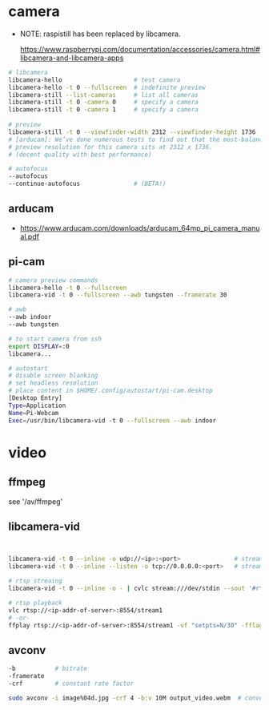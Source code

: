 # camera


- NOTE: raspistill has been replaced by libcamera.

  https://www.raspberrypi.com/documentation/accessories/camera.html#libcamera-and-libcamera-apps


```bash
# libcamera
libcamera-hello                    # test camera
libcamera-hello -t 0 --fullscreen  # indefinite preview
libcamera-still --list-cameras     # list all cameras
libcamera-still -t 0 -camera 0     # specify a camera
libcamera-still -t 0 -camera 1     # specify a camera
 
# preview
libcamera-still -t 0 --viewfinder-width 2312 --viewfinder-height 1736
# [arducam]: We’ve done numerous tests to find out that the most-balanced 
# preview resolution for this camera sits at 2312 x 1736. 
# (decent quality with best performance)

# autofocus
--autofocus
--continue-autofocus               # (BETA!)

```

## arducam

- https://www.arducam.com/downloads/arducam_64mp_pi_camera_manual.pdf



## pi-cam

```bash
# camera preview commands
libcamera-hello -t 0 --fullscreen
libcamera-vid -t 0 --fullscreen --awb tungsten --framerate 30

# awb
--awb indoor
--awb tungsten

# to start camera from ssh
export DISPLAY=:0
libcamera...

# autostart
# disable screen blanking
# set headless resolution
# place content in $HOME/.config/autostart/pi-cam.desktop
[Desktop Entry]
Type=Application
Name=Pi-Webcam
Exec=/usr/bin/libcamera-vid -t 0 --fullscreen --awb indoor
```



# video

## ffmpeg

see '/av/ffmpeg'

## libcamera-vid

```bash


libcamera-vid -t 0 --inline -o udp://<ip>:<port>               # stream udp
libcamera-vid -t 0 --inline --listen -o tcp://0.0.0.0:<port>   # stream tcp

# rtsp streaing
libcamera-vid -t 0 --inline -o - | cvlc stream:///dev/stdin --sout '#rtp{sdp=rtsp://:8554/stream1}' :demux=h264

# rtsp playback
vlc rtsp://<ip-addr-of-server>:8554/stream1
# -or-
ffplay rtsp://<ip-addr-of-server>:8554/stream1 -vf "setpts=N/30" -fflags nobuffer -flags low_delay -framedrop

```




## avconv


```bash
-b           # bitrate
-framerate
-crf         # constant rate factor

sudo avconv -i image%04d.jpg -crf 4 -b:v 10M output_video.webm  # convert sequence of images to video
```


